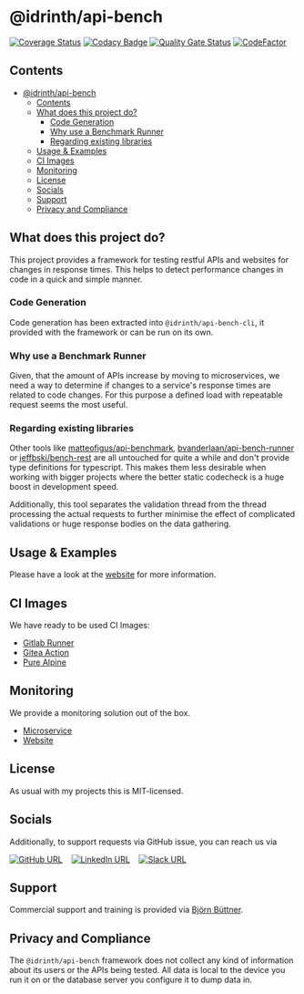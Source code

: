 # @idrinth/api-bench

[![Coverage Status](https://coveralls.io/repos/github/Idrinth/api-bench/badge.svg?branch=master)](https://coveralls.io/github/Idrinth/api-bench?branch=master)
[![Codacy Badge](https://app.codacy.com/project/badge/Grade/3171affc728048da8df4fe36b6d4771e)](https://app.codacy.com/gh/Idrinth/api-bench/dashboard?utm_source=gh&utm_medium=referral&utm_content=&utm_campaign=Badge_grade)
[![Quality Gate Status](https://sonarcloud.io/api/project_badges/measure?project=Idrinth_api-bench&metric=alert_status)](https://sonarcloud.io/summary/new_code?id=Idrinth_api-bench)
[![CodeFactor](https://www.codefactor.io/repository/github/idrinth/api-bench/badge/master)](https://www.codefactor.io/repository/github/idrinth/api-bench/overview/master)

## Contents

- [@idrinth/api-bench](#idrinthapi-bench)
  - [Contents](#contents)
  - [What does this project do?](#what-does-this-project-do)
    - [Code Generation](#code-generation)
    - [Why use a Benchmark Runner](#why-use-a-benchmark-runner)
    - [Regarding existing libraries](#regarding-existing-libraries)
  - [Usage \& Examples](#usage--examples)
  - [CI Images](#ci-images)
  - [Monitoring](#monitoring)
  - [License](#license)
  - [Socials](#socials)
  - [Support](#support)
  - [Privacy and Compliance](#privacy-and-compliance)

## What does this project do?

This project provides a framework for testing restful APIs and websites for
changes in response times. This helps to detect performance changes in code
in a quick and simple manner.

### Code Generation

Code generation has been extracted into `@idrinth/api-bench-cli`, it provided
with the framework or can be run on its own.

### Why use a Benchmark Runner

Given, that the amount of APIs increase by moving to microservices, we need a
way to determine if changes to a service's response times are related to code
changes. For this purpose a defined load with repeatable request seems the
most useful.

### Regarding existing libraries

Other tools like
[matteofigus/api-benchmark](https://github.com/matteofigus/api-benchmark),
[bvanderlaan/api-bench-runner](https://github.com/bvanderlaan/api-bench-runner)
or [jeffbski/bench-rest](https://github.com/jeffbski/bench-rest) are all
untouched for quite a while and don't provide type definitions for typescript.
This makes them less desirable when working with bigger projects where the
better static codecheck is a huge boost in development speed.

Additionally, this tool separates the validation thread from the thread
processing the actual requests to further minimise the effect of complicated
validations or huge response bodies on the data gathering.

## Usage & Examples

Please have a look at the [website](https://idrinth-api-ben.ch) for more
information.

## CI Images

We have ready to be used CI Images:

- [Gitlab Runner](https://hub.docker.com/r/idrinth/api-bench-gitlab-runner)
- [Gitea Action](https://hub.docker.com/r/idrinth/api-bench-gitea-action)
- [Pure Alpine](https://hub.docker.com/r/idrinth/api-bench)

## Monitoring

We provide a monitoring solution out of the box.

- [Microservice](https://hub.docker.com/r/idrinth/api-bench-history-microservice)
- [Website](https://hub.docker.com/r/idrinth/api-bench-history-website)

## License

As usual with my projects this is MIT-licensed.

## Socials

Additionally, to support requests via GitHub issue, you can reach us via

[![GitHub URL](https://img.shields.io/badge/GitHub-100000?style=for-the-badge&logo=github&logoColor=white)](https://github.com/Idrinth/api-bench)&nbsp;&nbsp;&nbsp;&nbsp;[![LinkedIn URL](https://img.shields.io/badge/LinkedIn-0077B5?style=for-the-badge&logo=linkedin&logoColor=white)](https://www.linkedin.com/groups/9588634/)&nbsp;&nbsp;&nbsp;&nbsp;[![Slack URL](https://img.shields.io/badge/Slack-4A154B?style=for-the-badge&logo=slack&logoColor=white)](https://idrinth-api-bench.slack.com/join/shared_invite/zt-2f4zmw2sz-c3etHzCFq3LtZpkR15xXMA#/shared-invite/email)

## Support

Commercial support and training is provided via
[Björn Büttner](https://bjoern-buettner.me).

## Privacy and Compliance

The `@idrinth/api-bench` framework does not collect any kind of information
about its users or the APIs being tested. All data is local to the device
you run it on or the database server you configure it to dump data in.
